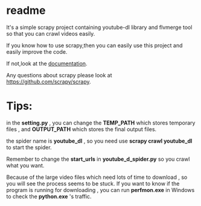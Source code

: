 readme
=======
It's a simple scrapy project containing youtube-dl library and flvmerge tool so that you can crawl videos easily.

If you know how to use scrapy,then you can easily use this project and easily improve the code.

If not,look at the [documentation](https://doc.scrapy.org/).
    
Any questions about scrapy please look at https://github.com/scrapy/scrapy.

Tips:
======
in the **setting.py**  , you can change the **TEMP_PATH** which stores temporary files , and **OUTPUT_PATH**  which stores  the final output files.

the spider name is **youtube_dl** , so you need use **scrapy crawl youtube_dl** to start the spider.

Remember to change the **start_urls** in **youtube_d_spider.py** so you crawl what you want.
                                                  
Because of the large video files which need lots of time to download , so you will see the process seems to be stuck. If you want to know if the program is running for downloading , you can run **perfmon.exe** in Windows to check the **python.exe** 's traffic.

